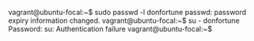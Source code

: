 vagrant@ubuntu-focal:~$ sudo passwd -l donfortune
passwd: password expiry information changed.
vagrant@ubuntu-focal:~$ su - donfortune
Password: 
su: Authentication failure
vagrant@ubuntu-focal:~$ 